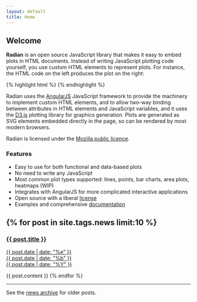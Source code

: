 ```yaml
---
layout: default
title: Home
---
```


## Welcome

**Radian** is an open source JavaScript library that makes it easy to
embed plots in HTML documents.  Instead of writing JavaScript plotting
code yourself, you use custom HTML elements to represent plots.  For
instance, the HTML code on the left produces the plot on the right:

{% highlight html %}
<plot height=200 aspect=2 stroke-width=2 x="[[seq(0,4*PI,101)]]"
      axis-x-label="Time" axis-y-label="sin(x) / cos(x)">
  <lines y="[[sin(x)]]" stroke="red"></lines>
  <lines y="[[cos(x)]]" stroke="blue"></lines>
</plot>
{% endhighlight %}

<plot height=200 aspect=2 stroke-width=2 x="[[seq(0,4*PI,101)]]"
       axis-x-label="Time" axis-y-label="sin(x) / cos(x)">
  <lines y="[[sin(x)]]" stroke="red"></lines>
  <lines y="[[cos(x)]]" stroke="blue"></lines>
</plot>

Radian uses the [AngularJS](http://angularjs.org/) JavaScript
framework to provide the machinery to implement custom HTML elements,
and to allow two-way binding between attributes in HTML elements and
JavaScript variables, and it uses the [D3.js](http://d3js.org/)
plotting library for graphics generation.  Plots are generated as SVG
elements embedded directly in the page, so can be rendered by most
modern browsers.

Radian is licensed under the [Mozilla public licence](licence.html).


### Features

- Easy to use for both functional and data-based plots
- No need to write any JavaScript
- Most common plot types supported: lines, points, bar charts, area
  plots, heatmaps (WIP)
- Integrates with AngularJS for more complicated interactive
  applications
- Open source with a liberal [license](license.html)
- Examples and comprehensive [documentation](documentation.html)


{% for post in site.tags.news limit:10 %}
---
<a href="{{ post.url }}">
<h3>{{ post.title }}</h3>
<span class="date">
<div class="dateday">{{ post.date | date: "%e" }}</div>
<div>{{ post.date | date: "%b" }}</div>
<div class="dateyear">{{ post.date | date: "%Y" }}</div>
</span>
</a>

{{ post.content }}
{% endfor %}

---
<p>See the <a href="news.html">news archive</a> for older posts.</p>

